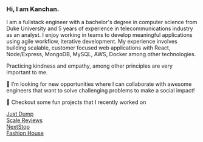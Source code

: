 ### Hi, I am Kanchan. 

I am a fullstack engineer with a bachelor's degree in computer science from Duke University and 5 years of experience in telecommunications industry as an analyst. I enjoy working in teams to develop meaningful applications using agile workflow, iterative development. My experience involves building scalable, customer focused web applications with React, Node/Express, MongoDB, MySQL, AWS, Docker among other technologies.

Practicing kindness and empathy, among other principles are very important to me.

 👯 I’m looking for new opportunities where I can collaborate with awesome engineers that want to solve challenging problems to make a social impact! 

🔭 Checkout some fun projects that I recently worked on

<a href="https://github.com/kc127/just-dump" target="_top">Just Dump</a>
<br>
<a href="https://github.com/kc127/reviews-api" target="_top">Scale Reviews</a>
<br>
<a href="https://github.com/Magnetic-Mediterranean/Hub" target="_top">NextStop</a>
<br>
<a href="https://github.com/kc127/fashion-house" target="_top">Fashion House</a>
<br>
 
<!--
**kc127/kc127** is a ✨ _special_ ✨ repository because its `README.md` (this file) appears on your GitHub profile.

Here are some ideas to get you started:

- 🔭 I’m currently working on ...
- 🌱 I’m currently learning ...
- 👯 I’m looking to collaborate on ...
- 🤔 I’m looking for help with ...
- 💬 Ask me about ...
- 📫 How to reach me: ...
- 😄 Pronouns: ...
- ⚡ Fun fact: ...
-->
